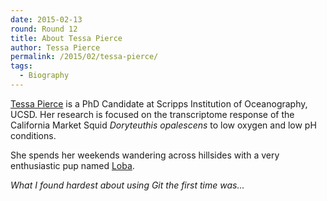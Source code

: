 ```yaml
---
date: 2015-02-13
round: Round 12
title: About Tessa Pierce
author: Tessa Pierce
permalink: /2015/02/tessa-pierce/
tags:
  - Biography
---
```

[Tessa Pierce](http://bluegenes.github.io/about) is a PhD Candidate at Scripps Institution of Oceanography, UCSD. Her research is focused on the transcriptome response of the California Market Squid *Doryteuthis opalescens* to low oxygen and low pH conditions.

She spends her weekends wandering across hillsides with a very enthusiastic pup named [Loba](http://bluegenes.github.io/loba).

*What I found hardest about using Git the first time was...*
